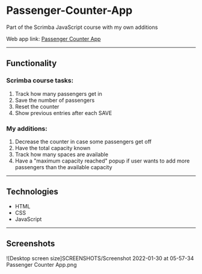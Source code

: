 # Passenger-Counter-App
Part of the Scrimba JavaScript course with my own additions

Web app link: [Passenger Counter App](https://passengercounter-devlethiwe.netlify.app/)

---
## Functionality

### Scrimba course tasks:
  1. Track how many passengers get in
  2. Save the number of passengers
  3. Reset the counter
  4. Show previous entries after each SAVE

### My additions:
  1. Decrease the counter in case some passengers get off
  2. Have the total capacity known
  3. Track how many spaces are available
  4. Have a "maximum capacity reached" popup if user wants to add more passengers than the available capacity

---
## Technologies

- HTML
- CSS
- JavaScript

---
## Screenshots

![Desktop screen size]SCREENSHOTS/Screenshot 2022-01-30 at 05-57-34 Passenger Counter App.png
